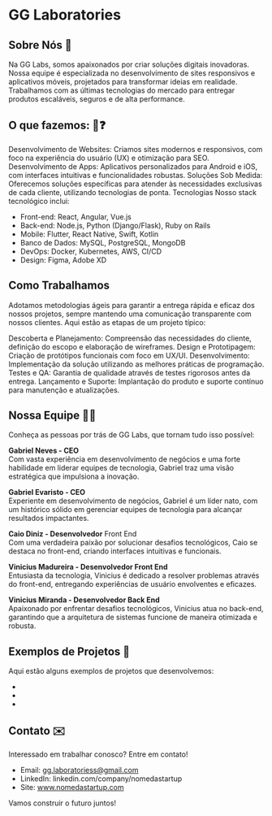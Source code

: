 # GG Laboratories

## Sobre Nós 💭 
Na GG Labs, somos apaixonados por criar soluções digitais inovadoras. Nossa equipe é especializada no desenvolvimento de sites responsivos e aplicativos móveis, projetados para transformar ideias em realidade. Trabalhamos com as últimas tecnologias do mercado para entregar produtos escaláveis, seguros e de alta performance.

## O que fazemos: 🤔❓

Desenvolvimento de Websites: Criamos sites modernos e responsivos, com foco na experiência do usuário (UX) e otimização para SEO.
Desenvolvimento de Apps: Aplicativos personalizados para Android e iOS, com interfaces intuitivas e funcionalidades robustas.
Soluções Sob Medida: Oferecemos soluções específicas para atender às necessidades exclusivas de cada cliente, utilizando tecnologias de ponta.
Tecnologias
Nosso stack tecnológico inclui:

- Front-end: React, Angular, Vue.js
- Back-end: Node.js, Python (Django/Flask), Ruby on Rails
- Mobile: Flutter, React Native, Swift, Kotlin
- Banco de Dados: MySQL, PostgreSQL, MongoDB
- DevOps: Docker, Kubernetes, AWS, CI/CD
- Design: Figma, Adobe XD
  
## Como Trabalhamos 
Adotamos metodologias ágeis para garantir a entrega rápida e eficaz dos nossos projetos, sempre mantendo uma comunicação transparente com nossos clientes. Aqui estão as etapas de um projeto típico:

Descoberta e Planejamento: Compreensão das necessidades do cliente, definição do escopo e elaboração de wireframes.
Design e Prototipagem: Criação de protótipos funcionais com foco em UX/UI.
Desenvolvimento: Implementação da solução utilizando as melhores práticas de programação.
Testes e QA: Garantia de qualidade através de testes rigorosos antes da entrega.
Lançamento e Suporte: Implantação do produto e suporte contínuo para manutenção e atualizações.

## Nossa Equipe ‍🤝‍🧑
Conheça as pessoas por trás de GG Labs, que tornam tudo isso possível:

**Gabriel Neves - CEO** <br>
Com vasta experiência em desenvolvimento de negócios e uma forte habilidade em liderar equipes de tecnologia, Gabriel traz uma visão estratégica que impulsiona a inovação.

**Gabriel Evaristo - CEO** <br>
Experiente em desenvolvimento de negócios, Gabriel é um líder nato, com um histórico sólido em gerenciar equipes de tecnologia para alcançar resultados impactantes.

**Caio Diniz - Desenvolvedor** Front End <br>
Com uma verdadeira paixão por solucionar desafios tecnológicos, Caio se destaca no front-end, criando interfaces intuitivas e funcionais.

**Vinicius Madureira - Desenvolvedor Front End** <br>
Entusiasta da tecnologia, Vinicius é dedicado a resolver problemas através do front-end, entregando experiências de usuário envolventes e eficazes.

**Vinicius Miranda - Desenvolvedor Back End** <br>
Apaixonado por enfrentar desafios tecnológicos, Vinicius atua no back-end, garantindo que a arquitetura de sistemas funcione de maneira otimizada e robusta.

## Exemplos de Projetos 🚀
Aqui estão alguns exemplos de projetos que desenvolvemos:

- [Projeto 1]: xxxxxxxxxx.
- [Projeto 2]: xxxxxxxxxx.
- [Projeto 3]: xxxxxxxxxx.
 
## Contato ✉️
Interessado em trabalhar conosco? Entre em contato!

- Email: gg.laboratoriess@gmail.com
- LinkedIn: linkedin.com/company/nomedastartup
- Site: www.nomedastartup.com

  
Vamos construir o futuro juntos!
